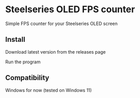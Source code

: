 # Steelseries OLED FPS counter

Simple FPS counter for your Steelseries OLED screen

## Install

Download latest version from the releases page

Run the program

## Compatibility

Windows for now (tested on Windows 11)